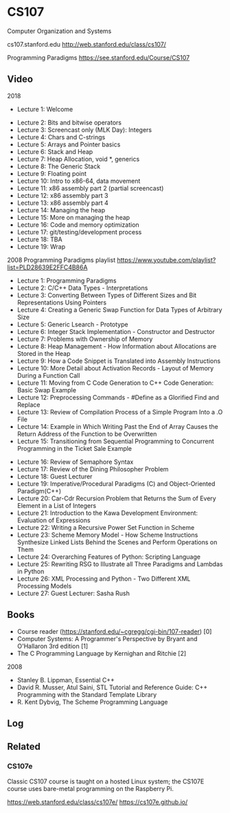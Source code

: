CS107
=====

Computer Organization and Systems

cs107.stanford.edu
http://web.stanford.edu/class/cs107/

Programming Paradigms
https://see.stanford.edu/Course/CS107

## Video
2018
+ Lecture 1: Welcome
- Lecture 2: Bits and bitwise operators 
- Lecture 3: Screencast only (MLK Day): Integers
- Lecture 4: Chars and C-strings
- Lecture 5: Arrays and Pointer basics                                    
- Lecture 6: Stack and Heap
- Lecture 7: Heap Allocation, void \*, generics
- Lecture 8: The Generic Stack
- Lecture 9: Floating point
- Lecture 10: Intro to x86-64, data movement
- Lecture 11: x86 assembly part 2 (partial screencast)
- Lecture 12: x86 assembly part 3
- Lecture 13: x86 assembly part 4
- Lecture 14: Managing the heap
- Lecture 15: More on managing the heap
- Lecture 16: Code and memory optimization
- Lecture 17: git/testing/development process
- Lecture 18: TBA
- Lecture 19: Wrap

2008 Programming Paradigms playlist
https://www.youtube.com/playlist?list=PLD28639E2FFC4B86A

+ Lecture 1: Programming Paradigms
+ Lecture 2: C/C++ Data Types - Interpretations
+ Lecture 3: Converting Between Types of Different Sizes and Bit Representations Using Pointers
+ Lecture 4: Creating a Generic Swap Function for Data Types of Arbitrary Size
+ Lecture 5: Generic Lsearch - Prototype
+ Lecture 6: Integer Stack Implementation - Constructor and Destructor
+ Lecture 7: Problems with Ownership of Memory
+ Lecture 8: Heap Management - How Information about Allocations are Stored in the Heap
+ Lecture 9: How a Code Snippet is Translated into Assembly Instructions
+ Lecture 10: More Detail about Activation Records - Layout of Memory During a Function Call
+ Lecture 11: Moving from C Code Generation to C++ Code Generation: Basic Swap Example
+ Lecture 12: Preprocessing Commands - #Define as a Glorified Find and Replace
+ Lecture 13: Review of Compilation Process of a Simple Program Into a .O File
+ Lecture 14: Example in Which Writing Past the End of Array Causes the Return Address of the Function to be Overwritten
+ Lecture 15: Transitioning from Sequential Programming to Concurrent Programming in the Ticket Sale Example
- Lecture 16: Review of Semaphore Syntax
- Lecture 17: Review of the Dining Philosopher Problem
- Lecture 18: Guest Lecturer
- Lecture 19: Imperative/Procedural Paradigms (C) and Object-Oriented Paradigm(C++)
- Lecture 20: Car-Cdr Recursion Problem that Returns the Sum of Every Element in a List of Integers
- Lecture 21: Introduction to the Kawa Development Environment: Evaluation of Expressions
- Lecture 22: Writing a Recursive Power Set Function in Scheme
- Lecture 23: Scheme Memory Model - How Scheme Instructions Synthesize Linked Lists Behind the Scenes and Perform Operations on Them
- Lecture 24: Overarching Features of Python: Scripting Language
- Lecture 25: Rewriting RSG to Illustrate all Three Paradigms and Lambdas in Python
- Lecture 26: XML Processing and Python - Two Different XML Processing Models
- Lecture 27: Guest Lecturer: Sasha Rush

## Books
- Course reader (https://stanford.edu/~cgregg/cgi-bin/107-reader)                   [0]
- Computer Systems: A Programmer's Perspective by Bryant and O'Hallaron 3rd edition [1]
- The C Programming Language by Kernighan and Ritchie                               [2]

2008
- Stanley B. Lippman, Essential C++
- David R. Musser, Atul Saini, STL Tutorial and Reference Guide: C++ Programming with the Standard Template Library
- R. Kent Dybvig, The Scheme Programming Language

## Log

## Related

### CS107e
Classic CS107 course is taught on a hosted Linux system; the CS107E course uses bare-metal
programming on the Raspberry Pi.

https://web.stanford.edu/class/cs107e/
https://cs107e.github.io/
